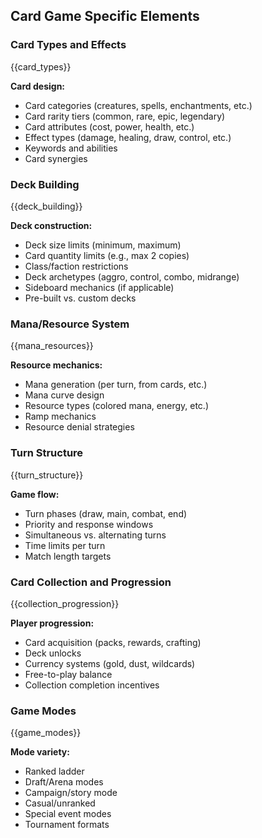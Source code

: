 ## Card Game Specific Elements

### Card Types and Effects

{{card_types}}

**Card design:**

- Card categories (creatures, spells, enchantments, etc.)
- Card rarity tiers (common, rare, epic, legendary)
- Card attributes (cost, power, health, etc.)
- Effect types (damage, healing, draw, control, etc.)
- Keywords and abilities
- Card synergies

### Deck Building

{{deck_building}}

**Deck construction:**

- Deck size limits (minimum, maximum)
- Card quantity limits (e.g., max 2 copies)
- Class/faction restrictions
- Deck archetypes (aggro, control, combo, midrange)
- Sideboard mechanics (if applicable)
- Pre-built vs. custom decks

### Mana/Resource System

{{mana_resources}}

**Resource mechanics:**

- Mana generation (per turn, from cards, etc.)
- Mana curve design
- Resource types (colored mana, energy, etc.)
- Ramp mechanics
- Resource denial strategies

### Turn Structure

{{turn_structure}}

**Game flow:**

- Turn phases (draw, main, combat, end)
- Priority and response windows
- Simultaneous vs. alternating turns
- Time limits per turn
- Match length targets

### Card Collection and Progression

{{collection_progression}}

**Player progression:**

- Card acquisition (packs, rewards, crafting)
- Deck unlocks
- Currency systems (gold, dust, wildcards)
- Free-to-play balance
- Collection completion incentives

### Game Modes

{{game_modes}}

**Mode variety:**

- Ranked ladder
- Draft/Arena modes
- Campaign/story mode
- Casual/unranked
- Special event modes
- Tournament formats
